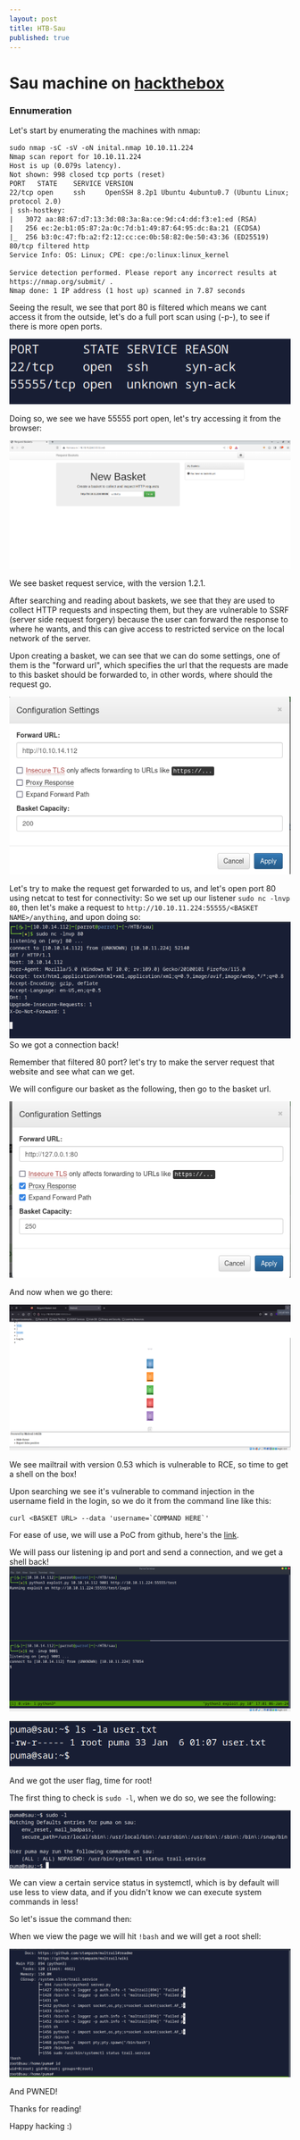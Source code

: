 ```yaml
---
layout: post
title: HTB-Sau
published: true
---
```

# Sau machine on [hackthebox](https://app.hackthebox.com)


### Ennumeration 


Let's start by enumerating the machines with nmap:
```
sudo nmap -sC -sV -oN inital.nmap 10.10.11.224
Nmap scan report for 10.10.11.224
Host is up (0.079s latency).
Not shown: 998 closed tcp ports (reset)
PORT   STATE    SERVICE VERSION
22/tcp open     ssh     OpenSSH 8.2p1 Ubuntu 4ubuntu0.7 (Ubuntu Linux; protocol 2.0)
| ssh-hostkey: 
|   3072 aa:88:67:d7:13:3d:08:3a:8a:ce:9d:c4:dd:f3:e1:ed (RSA)
|   256 ec:2e:b1:05:87:2a:0c:7d:b1:49:87:64:95:dc:8a:21 (ECDSA)
|_  256 b3:0c:47:fb:a2:f2:12:cc:ce:0b:58:82:0e:50:43:36 (ED25519)
80/tcp filtered http
Service Info: OS: Linux; CPE: cpe:/o:linux:linux_kernel

Service detection performed. Please report any incorrect results at https://nmap.org/submit/ .
Nmap done: 1 IP address (1 host up) scanned in 7.87 seconds
```

Seeing the result, we see that port 80 is filtered which means we cant access it from the outside, let's do a full port scan using (-p-), to see if there is more open ports.

![](../assets/images/sau/20240106183919.png)

Doing so, we see we have 55555 port open, let's try accessing it from the browser:

![](../assets/images/sau/20230918212338.png)

We see basket request service, with the version 1.2.1.

After searching and reading about baskets, we see that they are used to collect HTTP requests and inspecting them, but they are vulnerable to SSRF (server side request forgery) because the user can forward the response to where he wants, and this can give access to restricted service on the local network of the server.

Upon creating a basket, we can see that we can do some settings, one of them is the "forward url", which specifies the url that the requests are made to this basket should be forwarded to, in other words, where should the request go.

![](../assets/images/sau/20240106184729.png)

Let's try to make the request get forwarded to us, and let's open port 80 using netcat to test for connectivity:
So we set up our listener `sudo nc -lnvp 80`, then let's make a request to
`http://10.10.11.224:55555/<BASKET NAME>/anything`, and upon doing so:
![](../assets/images/sau/20240106185007.png)
So we got a connection back!

Remember that filtered 80 port? let's try to make the server request that website and see what can we get.

We will configure our basket as the following, then go to the basket url.

![](../assets/images/sau/20240106192727.png)

And now when we go there:

![](../assets/images/sau/20240106192943.png)

We see mailtrail with version 0.53 which is vulnerable to RCE, so time to get a shell on the box!

Upon searching we see it's vulnerable to command injection in the username field in the login, so we do it from the command line like this:
```
curl <BASKET URL> --data 'username=`COMMAND HERE`'
```
For ease of use, we will use a PoC from github, here's the [link](https://github.com/DcardosoGH/Maltrail-0.53-RCE-/blob/main/exploit.py).

We will pass our listening ip and port and send a connection, and we get a shell back!
![](../assets/images/sau/20240106200120.png)

![](../assets/images/sau/20240106200238.png)

And we got the user flag, time for root!

The first thing to check is `sudo -l`, when we do so, we see the following:

![](../assets/images/sau/20240106200451.png)

We can view a certain service status in systemctl, which is by default will use less to view data, and if you didn't know we can execute system commands in less!

So let's issue the command then:

When we view the page we will hit `!bash` and we will get a root shell:

![](../assets/images/sau/20240106200657.png)

And PWNED!

Thanks for reading!

Happy hacking :)